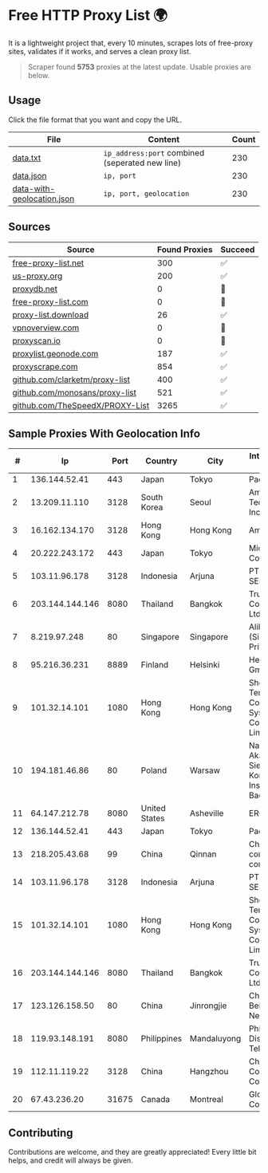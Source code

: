 
# Free HTTP Proxy List 🌍

It is a lightweight project that, every 10 minutes, scrapes lots of free-proxy sites, validates if it works, and serves a clean proxy list.


> Scraper found **5753** proxies at the latest update. Usable proxies are below.

## Usage

Click the file format that you want and copy the URL.


|File|Content|Count|
|----|-------|-----|
|[data.txt](https://raw.githubusercontent.com/themiralay/Proxy-List-World/master/data.txt)|`ip_address:port` combined (seperated new line)|230|
|[data.json](https://raw.githubusercontent.com/themiralay/Proxy-List-World/master/data.json)|`ip, port`|230|
|[data-with-geolocation.json](https://raw.githubusercontent.com/themiralay/Proxy-List-World/master/data-with-geolocation.json)|`ip, port, geolocation`|230|

## Sources

|Source|Found Proxies|Succeed|
|------|-------------|-------|
|[free-proxy-list.net](https://free-proxy-list.net)|300|✅|
|[us-proxy.org](https://www.us-proxy.org)|200|✅|
|[proxydb.net](http://proxydb.net)|0|🚫|
|[free-proxy-list.com](https://free-proxy-list.com/?page=&port=&type%5B%5D=http&type%5B%5D=https&up_time=0&search=Search)|0|🚫|
|[proxy-list.download](https://www.proxy-list.download/HTTP)|26|✅|
|[vpnoverview.com](https://vpnoverview.com/privacy/anonymous-browsing/free-proxy-servers)|0|🚫|
|[proxyscan.io](https://www.proxyscan.io)|0|🚫|
|[proxylist.geonode.com](https://proxylist.geonode.com/api/proxy-list?limit=300&page=1&sort_by=lastChecked&sort_type=desc&protocols=http,https)|187|✅|
|[proxyscrape.com](https://api.proxyscrape.com/v2/?request=displayproxies&protocol=http&timeout=10000&country=all&ssl=all&anonymity=all)|854|✅|
|[github.com/clarketm/proxy-list](https://raw.githubusercontent.com/clarketm/proxy-list/master/proxy-list-raw.txt)|400|✅|
|[github.com/monosans/proxy-list](https://raw.githubusercontent.com/monosans/proxy-list/main/proxies/http.txt)|521|✅|
|[github.com/TheSpeedX/PROXY-List](https://raw.githubusercontent.com/TheSpeedX/PROXY-List/master/http.txt)|3265|✅|


## Sample Proxies With Geolocation Info

|#|Ip|Port|Country|City|Internet Service Provider|
|-|--|----|-------|----|-------------------------|
|1|136.144.52.41|443|Japan|Tokyo|Packet Host, Inc.|
|2|13.209.11.110|3128|South Korea|Seoul|Amazon Technologies Inc.|
|3|16.162.134.170|3128|Hong Kong|Hong Kong|Amazon.com|
|4|20.222.243.172|443|Japan|Tokyo|Microsoft Corporation|
|5|103.11.96.178|3128|Indonesia|Arjuna|PT SKYLINE SEMESTA|
|6|203.144.144.146|8080|Thailand|Bangkok|True Internet Corporation CO. Ltd.|
|7|8.219.97.248|80|Singapore|Singapore|Alibaba Cloud (Singapore) Private Limited|
|8|95.216.36.231|8889|Finland|Helsinki|Hetzner Online GmbH|
|9|101.32.14.101|1080|Hong Kong|Hong Kong|Shenzhen Tencent Computer Systems Company Limited|
|10|194.181.46.86|80|Poland|Warsaw|Naukowa I Akademicka Siec Komputerowa Instytut Badawczy|
|11|64.147.212.78|8080|United States|Asheville|ERC Broadband|
|12|136.144.52.41|443|Japan|Tokyo|Packet Host, Inc.|
|13|218.205.43.68|99|China|Qinnan|China Mobile communications corporation|
|14|103.11.96.178|3128|Indonesia|Arjuna|PT SKYLINE SEMESTA|
|15|101.32.14.101|1080|Hong Kong|Hong Kong|Shenzhen Tencent Computer Systems Company Limited|
|16|203.144.144.146|8080|Thailand|Bangkok|True Internet Corporation CO. Ltd.|
|17|123.126.158.50|80|China|Jinrongjie|China Unicom Beijing Province Network|
|18|119.93.148.191|8080|Philippines|Mandaluyong|Philippine Long Distance Telephone Co.|
|19|112.11.119.22|3128|China|Hangzhou|China Mobile Communications Corporation|
|20|67.43.236.20|31675|Canada|Montreal|GloboTech Communications|



## Contributing

Contributions are welcome, and they are greatly appreciated! Every
little bit helps, and credit will always be given.

